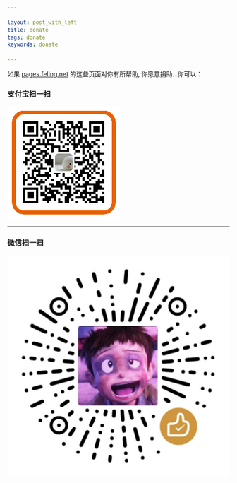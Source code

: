 ```yaml
---

layout: post_with_left
title: donate
tags: donate
keywords: donate

---
```


如果 [pages.feling.net](/) 的这些页面对你有所帮助, 你愿意捐助...你可以：


### 支付宝扫一扫
![](/images/donate-alipay-small.png)

<hr>

### 微信扫一扫
![](/images/donate-wechat.png)
